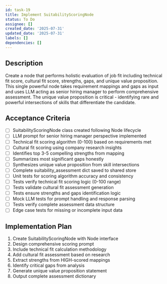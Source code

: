 ```yaml
---
id: task-19
title: Implement SuitabilityScoringNode
status: To Do
assignee: []
created_date: '2025-07-31'
updated_date: '2025-07-31'
labels: []
dependencies: []
---
```


## Description

Create a node that performs holistic evaluation of job fit including technical fit score, cultural fit score, strengths, gaps, and unique value proposition. This single powerful node takes requirement mappings and gaps as input and uses LLM acting as senior hiring manager to perform comprehensive assessment. The unique value proposition is critical - identifying rare and powerful intersections of skills that differentiate the candidate.

## Acceptance Criteria

- [ ] SuitabilityScoringNode class created following Node lifecycle
- [ ] LLM prompt for senior hiring manager perspective implemented
- [ ] Technical fit scoring algorithm (0-100) based on requirements met
- [ ] Cultural fit scoring using company research insights
- [ ] Identifies top 3-5 compelling strengths from mapping
- [ ] Summarizes most significant gaps honestly
- [ ] Synthesizes unique value proposition from skill intersections
- [ ] Complete suitability_assessment dict saved to shared store
- [ ] Unit tests for scoring algorithm accuracy and consistency
- [ ] Tests verify technical fit scoring logic (0-100 range)
- [ ] Tests validate cultural fit assessment generation
- [ ] Tests ensure strengths and gaps identification logic
- [ ] Mock LLM tests for prompt handling and response parsing
- [ ] Tests verify complete assessment data structure
- [ ] Edge case tests for missing or incomplete input data

## Implementation Plan

1. Create SuitabilityScoringNode with Node interface
2. Design comprehensive scoring prompt
3. Include technical fit calculation methodology
4. Add cultural fit assessment based on research
5. Extract strengths from HIGH-scored mappings
6. Identify critical gaps from analysis
7. Generate unique value proposition statement
8. Output complete assessment dictionary

